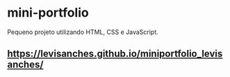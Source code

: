 # mini-portfolio
Pequeno projeto utilizando HTML, CSS e JavaScript.
## https://levisanches.github.io/miniportfolio_levisanches/
